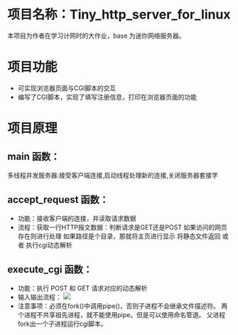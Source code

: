 # 项目名称：Tiny_http_server_for_linux
本项目为作者在学习计网时的大作业，base 为迷你网络服务器。
# 项目功能
+ 可实现浏览器页面与CGI脚本的交互
+ 编写了CGI脚本，实现了填写注册信息，打印在浏览器页面的功能
# 项目原理
## main 函数：
多线程并发服务器:接受客户端连接,启动线程处理新的连接,关闭服务器套接字
## accept_request 函数：
+ 功能：接收客户端的连接，并读取请求数据
+ 流程：获取一行HTTP报文数据：判断请求是GET还是POST
如果访问的网页存在则进行处理
如果路径是个目录，那就将主页进行显示
将静态文件返回 或者 执行cgi动态解析
## execute_cgi 函数：
+ 功能：执行 POST 和 GET 请求对应的动态解析
+ 输入输出流程：
![](https://ae01.alicdn.com/kf/Ha2fa11a2307646c98cb8776982a8d6533.jpg)
+ 注意事项：必须在fork()中调用pipe()，否则子进程不会继承文件描述符。
两个进程不共享祖先进程，就不能使用pipe。但是可以使用命名管道。
父进程fork出一个子进程运行cgi脚本。

